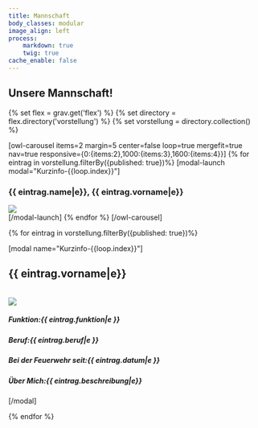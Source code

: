 ```yaml
---
title: Mannschaft
body_classes: modular
image_align: left
process:
    markdown: true
    twig: true
cache_enable: false
---
```


## Unsere Mannschaft!

{% set flex = grav.get('flex') %}
{% set directory = flex.directory('vorstellung') %}
{% set vorstellung = directory.collection() %}


<script type="module">
$(document).delegate('.modal-toggle', 'click', function(e) {
var modal = $(this).attr('data-modal');

    $(modal).addClass('active');

    e.preventDefault();
});

$(document).delegate('.modal-close', 'click', function(e) {
$(this).closest('.modal').removeClass('active');
e.preventDefault();
});
</script>

[owl-carousel items=2 margin=5 center=false loop=true mergefit=true nav=true responsive={0:{items:2},1000:{items:3},1600:{items:4}}]
   {% for eintrag in vorstellung.filterBy({published: true})%}
[modal-launch modal="Kurzinfo-{{loop.index}}"]   
   <article class="">
      <div class="modal-toggle" data-modal="#{{ eintrag.name|e}}{{ eintrag.vorname|e}}">
         <div class="">
            <h3 class="">
               {{ eintrag.name|e}}, {{ eintrag.vorname|e}}
            </h3>
         </div>
         <img class="" src="user/images/vorstellung-images/{{ eintrag.picked_image }}" style="aspect-ratio: 1/1; object-fit: cover;"/>
      </div>
   </article>
[/modal-launch]
   {% endfor %}
[/owl-carousel]

{% for eintrag in vorstellung.filterBy({published: true})%}

[modal name="Kurzinfo-{{loop.index}}"]<h2>{{ eintrag.vorname|e}}</h3><br><img class="modal-image" src="user/images/vorstellung-images/{{ eintrag.picked_image }} "/><br><h5><span><strong>Funktion:</strong>{{ eintrag.funktion|e }}</span></h5><h5><span><strong>Beruf:</strong>{{ eintrag.beruf|e }}</span></h5><h5><span><strong>Bei der Feuerwehr seit:</strong>{{ eintrag.datum|e }}</span></h5><h5><span><strong>Über Mich:</strong>{{ eintrag.beschreibung|e}}</span></h5>[/modal]
   
      
  






{% endfor %}
